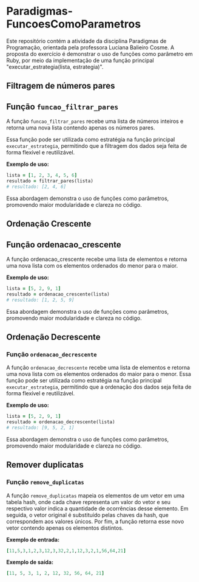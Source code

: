 # Paradigmas-FuncoesComoParametros
Este repositório contém a atividade da disciplina Paradigmas de Programação, orientada pela professora Luciana Balieiro Cosme.  A proposta do exercício é demonstrar o uso de funções como parâmetro em Ruby, por meio da implementação de uma função principal "executar_estrategia(lista, estrategia)".


## Filtragem de números pares

## Função `funcao_filtrar_pares`

A função `funcao_filtrar_pares` recebe uma lista de números inteiros e retorna uma nova lista contendo apenas os números pares.

Essa função pode ser utilizada como estratégia na função principal `executar_estrategia`, permitindo que a filtragem dos dados seja feita de forma flexível e reutilizável.

**Exemplo de uso:**


```ruby
lista = [1, 2, 3, 4, 5, 6]
resultado = filtrar_pares(lista)
# resultado: [2, 4, 6]
```

Essa abordagem demonstra o uso de funções como parâmetros, promovendo maior modularidade e clareza no código.

## Ordenação Crescente

## Função ordenacao_crescente

A função ordenacao_crescente recebe uma lista de elementos e retorna uma nova lista com os elementos ordenados do menor para o maior.

**Exemplo de uso:**

```ruby
lista = [5, 2, 9, 1]
resultado = ordenacao_crescente(lista)
# resultado: [1, 2, 5, 9]
```

Essa abordagem demonstra o uso de funções como parâmetros, promovendo maior modularidade e clareza no código.

## Ordenação Decrescente

### Função `ordenacao_decrescente`

A função `ordenacao_decrescente` recebe uma lista de elementos e retorna uma nova lista com os elementos ordenados do maior para o menor. Essa função pode ser utilizada como estratégia na função principal `executar_estrategia`, permitindo que a ordenação dos dados seja feita de forma flexível e reutilizável.

**Exemplo de uso:**

```ruby
lista = [5, 2, 9, 1]
resultado = ordenacao_decrescente(lista)
# resultado: [9, 5, 2, 1]
```

Essa abordagem demonstra o uso de funções como parâmetros, promovendo maior modularidade e clareza no código.

## Remover duplicatas

### Função `remove_duplicatas`

A função `remove_duplicatas` mapeia os elementos de um vetor em uma tabela hash, onde cada chave representa um valor do vetor e seu respectivo valor indica a quantidade de ocorrências desse elemento. Em seguida, o vetor original é substituído pelas chaves da hash, que correspondem aos valores únicos. Por fim, a função retorna esse novo vetor contendo apenas os elementos distintos.

**Exemplo de entrada:**
```ruby
[11,5,3,1,2,3,12,3,32,2,1,12,3,2,1,56,64,21]
```
**Exemplo de saída:**
```ruby
[11, 5, 3, 1, 2, 12, 32, 56, 64, 21]
```